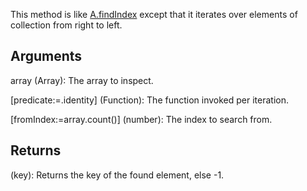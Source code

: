 This method is like [A.findIndex](/?id=findindex) except that it iterates over elements of collection from right to left.

## Arguments
array (Array): The array to inspect.

[predicate:=.identity] (Function): The function invoked per iteration.

[fromIndex:=array.count()] (number): The index to search from.


## Returns
(key): Returns the key of the found element, else -1.
